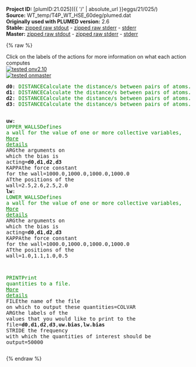 **Project ID:** [plumID:21.025]({{ '/' | absolute_url }}eggs/21/025/)  
**Source:** WT_temp/T4P_WT_HSE_60deg/plumed.dat  
**Originally used with PLUMED version:** 2.6  
**Stable:** [zipped raw stdout](plumed.dat.plumed.stdout.txt.zip) - [zipped raw stderr](plumed.dat.plumed.stderr.txt.zip) - [stderr](plumed.dat.plumed.stderr)  
**Master:** [zipped raw stdout](plumed.dat.plumed_master.stdout.txt.zip) - [zipped raw stderr](plumed.dat.plumed_master.stderr.txt.zip) - [stderr](plumed.dat.plumed_master.stderr)  

{% raw %}
<div class="plumedpreheader">
<div class="headerInfo" id="value_details_data/WT_temp/T4P_WT_HSE_60deg/plumed.dat"> Click on the labels of the actions for more information on what each action computes </div>
<div class="containerBadge">
<div class="headerBadge"><a href="plumed.dat.plumed.stderr"><img src="https://img.shields.io/badge/v2.10-passing-green.svg" alt="tested onv2.10" /></a></div>
<div class="headerBadge"><a href="plumed.dat.plumed_master.stderr"><img src="https://img.shields.io/badge/master-passing-green.svg" alt="tested onmaster" /></a></div>
</div>
</div>
<pre class="plumedlisting">
<b name="data/WT_temp/T4P_WT_HSE_60deg/plumed.datd0" onclick='showPath("data/WT_temp/T4P_WT_HSE_60deg/plumed.dat","data/WT_temp/T4P_WT_HSE_60deg/plumed.datd0","data/WT_temp/T4P_WT_HSE_60deg/plumed.datd0","brown")'>d0</b>: <span class="plumedtooltip" style="color:green">DISTANCE<span class="right">Calculate the distance/s between pairs of atoms. <a href="https://www.plumed.org/doc-master/user-doc/html/DISTANCE" style="color:green">More details</a><i></i></span></span> <span class="plumedtooltip">ATOMS<span class="right">the pair of atom that we are calculating the distance between<i></i></span></span>=727,2885
<span style="display:none;" id="data/WT_temp/T4P_WT_HSE_60deg/plumed.datd0">The DISTANCE action with label <b>d0</b> calculates the following quantities:<table  align="center" frame="void" width="95%" cellpadding="5%"><tr><td width="5%"><b> Quantity </b>  </td><td><b> Description </b> </td></tr><tr><td width="5%">d0.value</td><td>the DISTANCE between this pair of atoms</td></tr></table></span><b name="data/WT_temp/T4P_WT_HSE_60deg/plumed.datd1" onclick='showPath("data/WT_temp/T4P_WT_HSE_60deg/plumed.dat","data/WT_temp/T4P_WT_HSE_60deg/plumed.datd1","data/WT_temp/T4P_WT_HSE_60deg/plumed.datd1","brown")'>d1</b>: <span class="plumedtooltip" style="color:green">DISTANCE<span class="right">Calculate the distance/s between pairs of atoms. <a href="https://www.plumed.org/doc-master/user-doc/html/DISTANCE" style="color:green">More details</a><i></i></span></span> <span class="plumedtooltip">ATOMS<span class="right">the pair of atom that we are calculating the distance between<i></i></span></span>=2791,4949
<span style="display:none;" id="data/WT_temp/T4P_WT_HSE_60deg/plumed.datd1">The DISTANCE action with label <b>d1</b> calculates the following quantities:<table  align="center" frame="void" width="95%" cellpadding="5%"><tr><td width="5%"><b> Quantity </b>  </td><td><b> Description </b> </td></tr><tr><td width="5%">d1.value</td><td>the DISTANCE between this pair of atoms</td></tr></table></span><b name="data/WT_temp/T4P_WT_HSE_60deg/plumed.datd2" onclick='showPath("data/WT_temp/T4P_WT_HSE_60deg/plumed.dat","data/WT_temp/T4P_WT_HSE_60deg/plumed.datd2","data/WT_temp/T4P_WT_HSE_60deg/plumed.datd2","brown")'>d2</b>: <span class="plumedtooltip" style="color:green">DISTANCE<span class="right">Calculate the distance/s between pairs of atoms. <a href="https://www.plumed.org/doc-master/user-doc/html/DISTANCE" style="color:green">More details</a><i></i></span></span> <span class="plumedtooltip">ATOMS<span class="right">the pair of atom that we are calculating the distance between<i></i></span></span>=4855,7013
<span style="display:none;" id="data/WT_temp/T4P_WT_HSE_60deg/plumed.datd2">The DISTANCE action with label <b>d2</b> calculates the following quantities:<table  align="center" frame="void" width="95%" cellpadding="5%"><tr><td width="5%"><b> Quantity </b>  </td><td><b> Description </b> </td></tr><tr><td width="5%">d2.value</td><td>the DISTANCE between this pair of atoms</td></tr></table></span><b name="data/WT_temp/T4P_WT_HSE_60deg/plumed.datd3" onclick='showPath("data/WT_temp/T4P_WT_HSE_60deg/plumed.dat","data/WT_temp/T4P_WT_HSE_60deg/plumed.datd3","data/WT_temp/T4P_WT_HSE_60deg/plumed.datd3","brown")'>d3</b>: <span class="plumedtooltip" style="color:green">DISTANCE<span class="right">Calculate the distance/s between pairs of atoms. <a href="https://www.plumed.org/doc-master/user-doc/html/DISTANCE" style="color:green">More details</a><i></i></span></span> <span class="plumedtooltip">ATOMS<span class="right">the pair of atom that we are calculating the distance between<i></i></span></span>=6974,478

<span style="display:none;" id="data/WT_temp/T4P_WT_HSE_60deg/plumed.datd3">The DISTANCE action with label <b>d3</b> calculates the following quantities:<table  align="center" frame="void" width="95%" cellpadding="5%"><tr><td width="5%"><b> Quantity </b>  </td><td><b> Description </b> </td></tr><tr><td width="5%">d3.value</td><td>the DISTANCE between this pair of atoms</td></tr></table></span><b name="data/WT_temp/T4P_WT_HSE_60deg/plumed.datuw" onclick='showPath("data/WT_temp/T4P_WT_HSE_60deg/plumed.dat","data/WT_temp/T4P_WT_HSE_60deg/plumed.datuw","data/WT_temp/T4P_WT_HSE_60deg/plumed.datuw","brown")'>uw</b>: <span class="plumedtooltip" style="color:green">UPPER_WALLS<span class="right">Defines a wall for the value of one or more collective variables, <a href="https://www.plumed.org/doc-master/user-doc/html/UPPER_WALLS" style="color:green">More details</a><i></i></span></span> <span class="plumedtooltip">ARG<span class="right">the arguments on which the bias is acting<i></i></span></span>=<b name="data/WT_temp/T4P_WT_HSE_60deg/plumed.datd0">d0</b>,<b name="data/WT_temp/T4P_WT_HSE_60deg/plumed.datd1">d1</b>,<b name="data/WT_temp/T4P_WT_HSE_60deg/plumed.datd2">d2</b>,<b name="data/WT_temp/T4P_WT_HSE_60deg/plumed.datd3">d3</b> <span class="plumedtooltip">KAPPA<span class="right">the force constant for the wall<i></i></span></span>=1000.0,1000.0,1000.0,1000.0 <span class="plumedtooltip">AT<span class="right">the positions of the wall<i></i></span></span>=2.5,2.6,2.5,2.0
<span style="display:none;" id="data/WT_temp/T4P_WT_HSE_60deg/plumed.datuw">The UPPER_WALLS action with label <b>uw</b> calculates the following quantities:<table  align="center" frame="void" width="95%" cellpadding="5%"><tr><td width="5%"><b> Quantity </b>  </td><td><b> Description </b> </td></tr><tr><td width="5%">uw.bias</td><td>the instantaneous value of the bias potential</td></tr><tr><td width="5%">uw.force2</td><td>the instantaneous value of the squared force due to this bias potential</td></tr></table></span><b name="data/WT_temp/T4P_WT_HSE_60deg/plumed.datlw" onclick='showPath("data/WT_temp/T4P_WT_HSE_60deg/plumed.dat","data/WT_temp/T4P_WT_HSE_60deg/plumed.datlw","data/WT_temp/T4P_WT_HSE_60deg/plumed.datlw","brown")'>lw</b>: <span class="plumedtooltip" style="color:green">LOWER_WALLS<span class="right">Defines a wall for the value of one or more collective variables, <a href="https://www.plumed.org/doc-master/user-doc/html/LOWER_WALLS" style="color:green">More details</a><i></i></span></span> <span class="plumedtooltip">ARG<span class="right">the arguments on which the bias is acting<i></i></span></span>=<b name="data/WT_temp/T4P_WT_HSE_60deg/plumed.datd0">d0</b>,<b name="data/WT_temp/T4P_WT_HSE_60deg/plumed.datd1">d1</b>,<b name="data/WT_temp/T4P_WT_HSE_60deg/plumed.datd2">d2</b>,<b name="data/WT_temp/T4P_WT_HSE_60deg/plumed.datd3">d3</b> <span class="plumedtooltip">KAPPA<span class="right">the force constant for the wall<i></i></span></span>=1000.0,1000.0,1000.0,1000.0 <span class="plumedtooltip">AT<span class="right">the positions of the wall<i></i></span></span>=1.0,1.1,1.0,0.5

<span style="display:none;" id="data/WT_temp/T4P_WT_HSE_60deg/plumed.datlw">The LOWER_WALLS action with label <b>lw</b> calculates the following quantities:<table  align="center" frame="void" width="95%" cellpadding="5%"><tr><td width="5%"><b> Quantity </b>  </td><td><b> Description </b> </td></tr><tr><td width="5%">lw.bias</td><td>the instantaneous value of the bias potential</td></tr><tr><td width="5%">lw.force2</td><td>the instantaneous value of the squared force due to this bias potential</td></tr></table></span><span class="plumedtooltip" style="color:green">PRINT<span class="right">Print quantities to a file. <a href="https://www.plumed.org/doc-master/user-doc/html/PRINT" style="color:green">More details</a><i></i></span></span> <span class="plumedtooltip">FILE<span class="right">the name of the file on which to output these quantities<i></i></span></span>=COLVAR <span class="plumedtooltip">ARG<span class="right">the labels of the values that you would like to print to the file<i></i></span></span>=<b name="data/WT_temp/T4P_WT_HSE_60deg/plumed.datd0">d0</b>,<b name="data/WT_temp/T4P_WT_HSE_60deg/plumed.datd1">d1</b>,<b name="data/WT_temp/T4P_WT_HSE_60deg/plumed.datd2">d2</b>,<b name="data/WT_temp/T4P_WT_HSE_60deg/plumed.datd3">d3</b>,<b name="data/WT_temp/T4P_WT_HSE_60deg/plumed.datuw">uw.bias</b>,<b name="data/WT_temp/T4P_WT_HSE_60deg/plumed.datlw">lw.bias</b> <span class="plumedtooltip">STRIDE<span class="right"> the frequency with which the quantities of interest should be output<i></i></span></span>=50000
</pre>
{% endraw %}
